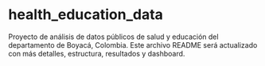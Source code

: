 # health_education_data

Proyecto de análisis de datos públicos de salud y educación del departamento de Boyacá, Colombia.
Este archivo README será actualizado con más detalles, estructura, resultados y dashboard.

